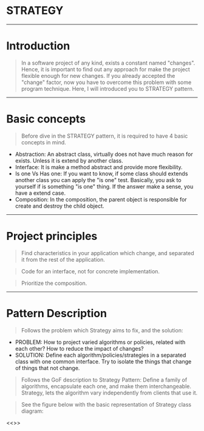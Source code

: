 # STRATEGY

----
# Introduction

> In a software project of any kind, exists a constant named "changes". Hence,
it is important to find out any approach for make the project flexible enough 
for new changes. If you already accepted the "change" factor, now you have to
overcome this problem with some program technique. Here, I will introduced you
to STRATEGY pattern.

----
# Basic concepts

> Before dive in the STRATEGY pattern, it is required to have 4 basic concepts
in mind.

* Abstraction: An abstract class, virtually does not have much reason for
  exists. Unless it is extend by another class.
* Interface: It is make a method abstract and provide more flexibility. 
* Is one Vs Has one: If you want to know, if some class should extends another
  class you can apply the "is one" test. Basically, you ask to yourself if is
  something "is one" thing. If the answer make a sense, you have a extend case.
* Composition: In the composition, the parent object is responsible for create
  and destroy the child object.

----
# Project principles

> Find characteristics in your application which change, and separated it from
the rest of the application.

> Code for an interface, not for concrete implementation.

> Prioritize the composition.

----
# Pattern Description

> Follows the problem which Strategy aims to fix, and the solution:

* PROBLEM: How to project varied algorithms or policies, related with each
  other? How to reduce the impact of changes?
* SOLUTION: Define each algorithm/policies/strategies in a separated class
  with one common interface. Try to isolate the things that change of things
  that not change. 

> Follows the GoF description to Strategy Pattern:
Define a family of algorithms, encapsulate each one, and make them 
interchangeable. Strategy, lets the algorithm vary independently from clients
that use it.

> See the figure below with the basic representation of Strategy class diagram:

<<<Picture>>>

